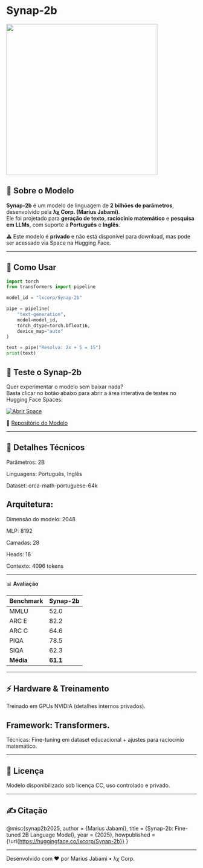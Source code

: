 # Synap-2b

<img src="https://huggingface.co/lxcorp/Synap-2b/resolve/main/synap_logo.png" width="400" align="center">

## 📖 Sobre o Modelo

**Synap-2b** é um modelo de linguagem de **2 bilhões de parâmetros**, desenvolvido pela **λχ Corp. (Marius Jabami)**.  
Ele foi projetado para **geração de texto**, **raciocínio matemático** e **pesquisa em LLMs**, com suporte a **Português** e **Inglês**.  

⚠️ Este modelo é **privado** e não está disponível para download, mas pode ser acessado via Space na Hugging Face.

---

## 🚀 Como Usar

```python
import torch
from transformers import pipeline

model_id = "lxcorp/Synap-2b"

pipe = pipeline(
    "text-generation",
    model=model_id,
    torch_dtype=torch.bfloat16,
    device_map="auto"
)

text = pipe("Resolva: 2x + 5 = 15")
print(text)
```

## 🧪 Teste o Synap-2b

Quer experimentar o modelo sem baixar nada?  
Basta clicar no botão abaixo para abrir a área interativa de testes no Hugging Face Spaces:

[![Abrir Space](https://img.shields.io/badge/🚀_Testar_no_Space-Synap--2b-success?style=for-the-badge&logo=huggingface)](https://lxcorp-synap.hf.space)

🔗 [Repositório do Modelo](https://huggingface.co/lxcorp/Synap-2b)

---

## 🧠 Detalhes Técnicos

Parâmetros: 2B

Linguagens: Português, Inglês

Dataset: orca-math-portuguese-64k

## Arquitetura:

Dimensão do modelo: 2048

MLP: 8192

Camadas: 28

Heads: 16

Contexto: 4096 tokens




---

📊 **Avaliação**

| Benchmark | Synap-2b |
|-----------|----------|
| MMLU      | 52.0     |
| ARC E     | 82.2     |
| ARC C     | 64.6     |
| PIQA      | 78.5     |
| SIQA      | 62.3     |
| **Média** | **61.1** |



---

## ⚡ Hardware & Treinamento

Treinado em GPUs NVIDIA (detalhes internos privados).

## Framework: Transformers.

Técnicas: Fine-tuning em dataset educacional + ajustes para raciocínio matemático.



---

## 📜 Licença

Modelo disponibilizado sob licença CC, uso controlado e privado.


---

## ✍️ Citação

@misc{synap2b2025,
  author = {Marius Jabami},
  title = {Synap-2b: Fine-tuned 2B Language Model},
  year = {2025},
  howpublished = {\url{https://huggingface.co/lxcorp/Synap-2b}}
}


---

Desenvolvido com ❤️ por Marius Jabami • λχ Corp.